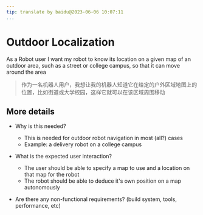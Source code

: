 ```yaml
---
tip: translate by baidu@2023-06-06 10:07:11
...
```

# Outdoor Localization


As a Robot user I want my robot to know its location on a given map of an outdoor area, such as a street or college campus, so that it can move around the area

> 作为一名机器人用户，我想让我的机器人知道它在给定的户外区域地图上的位置，比如街道或大学校园，这样它就可以在该区域周围移动

## More details

- Why is this needed?

  - This is needed for outdoor robot navigation in most (all?) cases
  - Example: a delivery robot on a college campus

- What is the expected user interaction?

  - The user should be able to specify a map to use and a location on that map for the robot
  - The robot should be able to deduce it's own position on a map autonomously

- Are there any non-functional requirements? (build system, tools, performance, etc)
